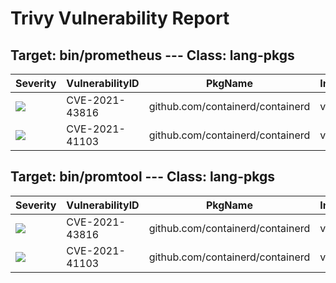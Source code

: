 # Trivy Vulnerability Report




## Target: bin/prometheus --- Class: lang-pkgs
|Severity|VulnerabilityID|PkgName|InstalledVersion|FixedVersion|
|--------|---------------|-------|----------------|------------|
|![](https://img.shields.io/badge/-CRITICAL-red)|CVE-2021-43816|github.com/containerd/containerd|v1.5.4|1.5.9|
|![](https://img.shields.io/badge/-HIGH-orange)|CVE-2021-41103|github.com/containerd/containerd|v1.5.4|v1.4.11, v1.5.7|

## Target: bin/promtool --- Class: lang-pkgs
|Severity|VulnerabilityID|PkgName|InstalledVersion|FixedVersion|
|--------|---------------|-------|----------------|------------|
|![](https://img.shields.io/badge/-CRITICAL-red)|CVE-2021-43816|github.com/containerd/containerd|v1.5.4|1.5.9|
|![](https://img.shields.io/badge/-HIGH-orange)|CVE-2021-41103|github.com/containerd/containerd|v1.5.4|v1.4.11, v1.5.7|
